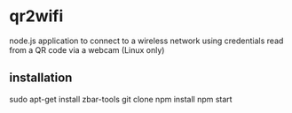 qr2wifi
===============

node.js application to connect to a wireless network using credentials read from a QR code via a webcam (Linux only)


installation
------------

sudo apt-get install zbar-tools
git clone
npm install 
npm start
